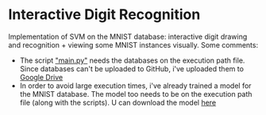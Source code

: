 # Interactive Digit Recognition

Implementation of SVM on the MNIST database: interactive digit drawing and recognition + viewing some MNIST instances visually. Some comments:
- The script ["main.py"]() needs the databases on the execution path file. Since databases can't be uploaded to GitHub, i've uploaded them to [Google Drive](https://drive.google.com/drive/folders/1gO1JQnIuk_lpRx5cP9Gho-lCodyaPakz?usp=sharing)
- In order to avoid large execution times, i've already trained a model for the MNIST database. The model too needs to be on the execution path file (along with the scripts). U can download the model [here](https://drive.google.com/drive/folders/13OXYSQ6K5MJ3fEXjDBzMSZ9RcwJ8jtKn?usp=sharing)
